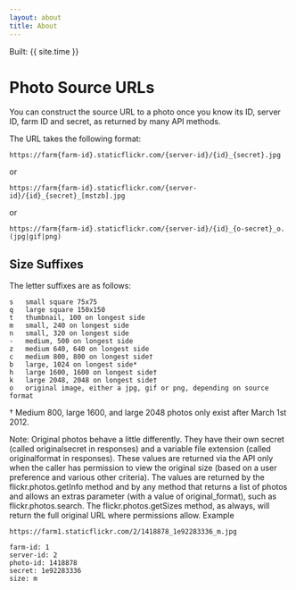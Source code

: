 ```yaml
---
layout: about
title: About
---
```


Built: {{ site.time }}

# Photo Source URLs

You can construct the source URL to a photo once you know its ID, server ID, farm ID and secret, as returned by many API methods.

The URL takes the following format:


	https://farm{farm-id}.staticflickr.com/{server-id}/{id}_{secret}.jpg
 
or

	https://farm{farm-id}.staticflickr.com/{server-id}/{id}_{secret}_[mstzb].jpg

or

	https://farm{farm-id}.staticflickr.com/{server-id}/{id}_{o-secret}_o.(jpg|gif|png)

## Size Suffixes

The letter suffixes are as follows:

```
s	small square 75x75
q	large square 150x150
t	thumbnail, 100 on longest side
m	small, 240 on longest side
n	small, 320 on longest side
-	medium, 500 on longest side
z	medium 640, 640 on longest side
c	medium 800, 800 on longest side†
b	large, 1024 on longest side*
h	large 1600, 1600 on longest side†
k	large 2048, 2048 on longest side†
o	original image, either a jpg, gif or png, depending on source format
```

† Medium 800, large 1600, and large 2048 photos only exist after March 1st 2012.

Note: Original photos behave a little differently. They have their own secret (called originalsecret in responses) and a variable file extension (called originalformat in responses). These values are returned via the API only when the caller has permission to view the original size (based on a user preference and various other criteria). The values are returned by the flickr.photos.getInfo method and by any method that returns a list of photos and allows an extras parameter (with a value of original_format), such as flickr.photos.search. The flickr.photos.getSizes method, as always, will return the full original URL where permissions allow.
Example

```
https://farm1.staticflickr.com/2/1418878_1e92283336_m.jpg
```

```
farm-id: 1
server-id: 2
photo-id: 1418878
secret: 1e92283336
size: m
```
